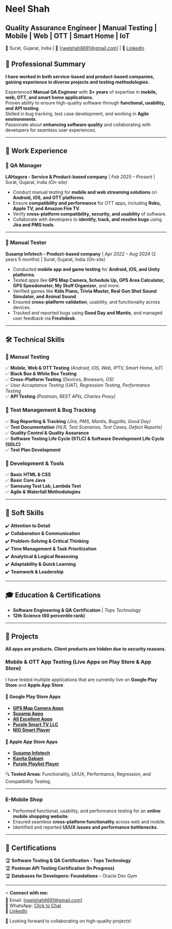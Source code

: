   # Neel Shah  
  ## Quality Assurance Engineer | Manual Testing | Mobile | Web | OTT | Smart Home | IoT  
  📍 Surat, Gujarat, India | 📧 [neelshah6691@gmail.com] | 🔗 [LinkedIn](https://www.linkedin.com/in/neel-shah05) 
  
  ## 📌 Professional Summary  
  
  **I have worked in both service-based and product-based companies, gaining experience in diverse projects and testing methodologies.**
  
  Experienced **Manual QA Engineer** with **3+ years** of expertise in **mobile, web, OTT, and smart home applications**.  
  Proven ability to ensure high-quality software through **functional, usability, and API testing**.  
  Skilled in bug tracking, test case development, and working in **Agile environments**.  
  Passionate about **enhancing software quality** and collaborating with developers for seamless user experiences.  
  
  ---
  
  ## 🏢 Work Experience  
  
  ### 🔹 QA Manager
  **LAHagora - Service & Product-based company** | *Feb 2025 – Present* | Surat, Gujarat, India *(On-site)*  
  - Conduct manual testing for **mobile and web streaming solutions** on **Android, iOS, and OTT platforms**.  
  - Ensure **compatibility and performance** for OTT apps, including **Roku, Apple TV, and Amazon Fire TV**.  
  - Verify **cross-platform compatibility, security, and usability** of software.  
  - Collaborate with developers to **identify, track, and resolve bugs** using **Jira and PMS tools**.  
  <!--
  ---
  
  ### 🔹 QA Specialist  
  **Xunison - Service-based company** | *Sep 2024 – Feb 2025* (6 months) | Surat, Gujarat, India *(On-site)*  
  - Performed **smart home & router testing**, verifying **Wi-Fi 6 mesh routers** and **energy management features**.  
  - Conducted **security and performance testing** for **DPI security, network stability, and parental controls**.  
  - Tested **IPTV applications** across **Android TV, web, and mobile devices** for seamless performance.  
  - Utilized **Jira and PMS** for bug tracking and issue resolution in an Agile workflow.  
  -->
  ---
  
  ### 🔹 Manual Tester  
  **Susamp Infotech - Product-based company** | *Apr 2022 – Aug 2024* (2 years 5 months) | Surat, Gujarat, India *(On-site)*  
  - Conducted **mobile app and game testing** for **Android, iOS, and Unity platforms**.  
  - Tested apps like **GPS Map Camera, Schedule Up, GPS Area Calculator, GPS Speedometer, My Stuff Organizer**, and more.  
  - Verified games like **Kids Piano, Trivia Master, Real Gun Shot Sound Simulator, and Animal Sound**.  
  - Ensured **cross-platform validation**, usability, and functionality across devices.  
  - Tracked and reported bugs using **Good Day and Mantis**, and managed user feedback via **Freshdesk**.  
  
  ---
  
  ## 🛠 Technical Skills  
  
  ### 📌 **Manual Testing**  
  ✅ **Mobile, Web & OTT Testing** *(Android, iOS, Web, IPTV, Smart Home, IoT)*  
  ✅ **Black Box & White Box Testing**  
  ✅ **Cross-Platform Testing** *(Devices, Browsers, OS)*  
  ✅ *User Acceptance Testing (UAT), Regression Testing, Performance Testing*  
  ✅ **API Testing** *(Postman, REST APIs, Charles Proxy)*  
  
  ### 📌 **Test Management & Bug Tracking**  
  ✅ **Bug Reporting & Tracking** *(Jira, PMS, Mantis, Bugzilla, Good Day)*  
  ✅ **Test Documentation** *(HLR, Test Scenarios, Test Cases, Defect Reports)*  
  ✅ **Quality Control & Quality Assurance**  
  ✅ **Software Testing Life Cycle (STLC) & Software Development Life Cycle (SDLC)**  
  ✅ **Test Plan Development**  
  <!--
  ### 📌 **Networking & Security Testing**  
  ✅ **Router Configuration & Connectivity Testing** *(Wi-Fi, Mesh Networks)*  
  ✅ **DPI Security & Network Stability Testing**  
  ✅ **Smart Home & IoT Device Testing**  
  -->
  
  ### 📌 **Development & Tools**  
  ✅ **Basic HTML & CSS**  
  ✅ **Basic Core Java**  
  ✅ **Samsung Test Lab, Lambda Test**  
  ✅ **Agile & Waterfall Methodologies**  
  
  ---
  
  ## 🎯 Soft Skills  
  ✔️ **Attention to Detail**  
  ✔️ **Collaboration & Communication**  
  ✔️ **Problem-Solving & Critical Thinking**  
  ✔️ **Time Management & Task Prioritization**  
  ✔️ **Analytical & Logical Reasoning**  
  ✔️ **Adaptability & Quick Learning**  
  ✔️ **Teamwork & Leadership**  
  
  ---
  
  ## 🎓 Education & Certifications  
  - **Software Engineering & QA Certification** | *Tops Technology*
  - **12th Science (60 percentile rank)**  
  
  ---
  
  ## 📌 Projects  
  **All apps are products. Client products are hidden due to security reasons.**  
  
  ### Mobile & OTT App Testing (Live Apps on Play Store & App Store)  
  I have tested multiple applications that are currently live on **Google Play Store** and **Apple App Store**.  
  
  #### **📱 Google Play Store Apps**  
  - **[GPS Map Camera Apps](https://play.google.com/store/apps/developer?id=GPS+Map+Camera&hl=en)**
  - **[Susamp Apps](https://play.google.com/store/apps/developer?id=Susamp+Apps&hl=en)**
  - **[All Excellent Apps](https://play.google.com/store/apps/developer?id=All+Excellent+Apps&hl=en)**
  - **[Purple Smart TV LLC](https://play.google.com/store/apps/developer?id=Purple+Smart+TV+LLC&hl=en)**
  - **[NIO Smart Player](https://play.google.com/store/apps/details?id=com.nio.smart.player&hl=en_IN)**  
  
  #### **🍏 Apple App Store Apps**  
  - **[Susamp Infotech](https://apps.apple.com/in/developer/susamp-infotech/id1535920005)**
  - **[Kavita Gabani](https://apps.apple.com/kg/developer/kavita-gabani/id1563703272)**
  - **[Purple Playlist Player](https://apps.apple.com/us/app/purple-playlist-player/id1547219704)**  
  
  🔍 **Tested Areas**: Functionality, UI/UX, Performance, Regression, and Compatibility Testing.  
  
  ---
  
  ### **E-Mobile Shop**  
  - Performed functional, usability, and performance testing for an **online mobile shopping website**.  
  - Ensured seamless **cross-platform functionality** across web and mobile.  
  - Identified and reported **UI/UX issues and performance bottlenecks**.  
  
  ---
  
  ## 📜 Certifications  
  🏆 **Software Testing & QA Certification - Tops Technology**  
  🏆 **Postman API Testing Certification (In Progress)**  
  🏆 **Databases for Developers: Foundations** – Oracle Dev Gym 
  
  ---
  
  ⭐ **Connect with me:**  
  📧 Email: [neelshah6691@gmail.com]  
  📱 WhatsApp: [Click to Chat](https://wa.link/ykcxmd>)  
  🔗 [LinkedIn](https://www.linkedin.com/in/neel-shah05)  
  
  🚀 Looking forward to collaborating on high-quality projects!  
